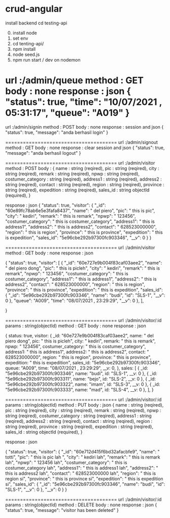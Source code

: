 # crud-angular
install backend
cd testing-api  

0. install node
1. set env 
2. cd tenting-api/ 
3. npm install
4. node seed.js
5. npm run start / dev on nodemon










url 	:/admin/queue
method	: GET
body	: none
response	: json
{
    "status": true,
    "time": "10/07/2021 , 05:31:17",
    "queue": "A019"
}
=======================================
url 	:/admin/signin
method	: POST
body	: none
response	: session and json
{
    "status": true,
    "message": "anda berhasil login"
}

======================================
url 	    :/admin/signout
method	    : GET
body	    : none
response	: clear session and json
{
    "status": true,
    "message": "anda berhasil logout"
}

======================================
url 	:/admin/visitor
method	: POST
body	: 
{
    name	            : string (reqired),
    pic	                : string (reqired),
    city	            : string (reqired),
    remark	            : string (reqired),
    npwp	            : string (reqired),
    costumer_category   : string (reqired),
    address1            : string (reqired),
    address2            : string (reqired),
    contact             : string (reqired),
    region              : string (reqired),
    province            : string (reqired),
    expedition          : string (reqired),
    sales_id            : string objectId (required),
}

response	:  json
{
    "status": true,
    "visitor": {
        "_id": "60e89fc78ab6e5e3fafa8437",
        "name": " del piero",
        "pic": " this is pic",
        "city": " kediri",
        "remark": " this is remark",
        "npwp": " 123456",
        "costumer_category": " this is costumer_category",
        "address1": " this is address1",
        "address2": " this is address2",
        "contact": " 628523000000",
        "region": " this is region",
        "province": " this is province",
        "expedition": " this is expedition",
        "sales_id": "5e96cbe292b97300fc903346",
        "__v": 0
    }
}

======================================
url 	    :/admin/visitor
method	    : GET
body	    : none
response	: json

{
    "status": true,
    "visitor": [
        {
            "_id": "60e727e9b004f83caf03aee2",
            "name": " del piero dong",
            "pic": " this is picleh",
            "city": " kediri",
            "remark": " this is remark",
            "npwp": " 123456",
            "costumer_category": " this is costumer_category",
            "address1": " this is address1",
            "address2": " this is address2",
            "contact": " 628523000000",
            "region": " this is region",
            "province": " this is province",
            "expedition": " this is expedition",
            "sales_id": {
                "_id": "5e96cbe292b97300fc903346",
                "name": "budi",
                "id": "SLS-1",
                "__v": 0
            },
            "queue": "A009",
            "time": "08/07/2021 , 23:29:29",
            "__v": 0
        }, 
    ],
    
}

======================================
url 	    :/admin/visitor/:id
params      : string(objectId)
method	    : GET
body	    : none
response	: json

{
  status: true,
  visitor: {
    _id: "60e727e9b004f83caf03aee2",
    name: " del piero dong",
    pic: " this is picleh",
    city: " kediri",
    remark: " this is remark",
    npwp: " 123456",
    costumer_category: " this is costumer_category",
    address1: " this is address1",
    address2: " this is address2",
    contact: " 628523000000",
    region: " this is region",
    province: " this is province",
    expedition: " this is expedition",
    sales_id: "5e96cbe292b97300fc903346",
    queue: "A009",
    time: "08/07/2021 , 23:29:29",
    __v: 0,
  },
  sales: [
    { _id: "5e96cbe292b97300fc903346", name: "budi", id: "SLS-1", __v: 0 },
    { _id: "5e96cbe292b97300fc903311", name: "bejo", id: "SLS-2", __v: 0 },
    { _id: "5e96cbe292b97300fc903322", name: "imam", id: "SLS-3", __v: 0 },
    { _id: "5e96cbe292b97300fc903333", name: "mad", id: "SLS-4", __v: 0 },
  ],
}

======================================
url 	    :/admin/visitor/:id
params      : string(objectId)
method	    : PUT
body	    : json
{
    name	            : string (reqired),
    pic	                : string (reqired),
    city	            : string (reqired),
    remark	            : string (reqired),
    npwp	            : string (reqired),
    costumer_category   : string (reqired),
    address1            : string (reqired),
    address2            : string (reqired),
    contact             : string (reqired),
    region              : string (reqired),
    province            : string (reqired),
    expedition          : string (reqired),
    sales_id            : string objectId (required),
}

response	: json

{
    "status": true,
    "visitor": {
        "_id": "60e712d415f6bd32afacbfe9",
        "name": " totti",
        "pic": " this is pic lah ",
        "city": " kediri lah",
        "remark": " this is remark lah",
        "npwp": " 123456 lah",
        "costumer_category": " this is costumer_category lah",
        "address1": " this is address1 lah",
        "address2": " this is address2 lah",
        "contact": " 628523000000 lah",
        "region": " this is region si",
        "province": " this is province si",
        "expedition": " this is expedition si",
        "sales_id": {
            "_id": "5e96cbe292b97300fc903346",
            "name": "budi",
            "id": "SLS-1",
            "__v": 0
        },
        "__v": 0
    }
}

======================================
url 	    :/admin/visitor/:id
params      : string(objectId)
method	    : DELETE
body	    : none
response    : json
{
    "status": true,
    "message": "visitor has been deleted"
}
